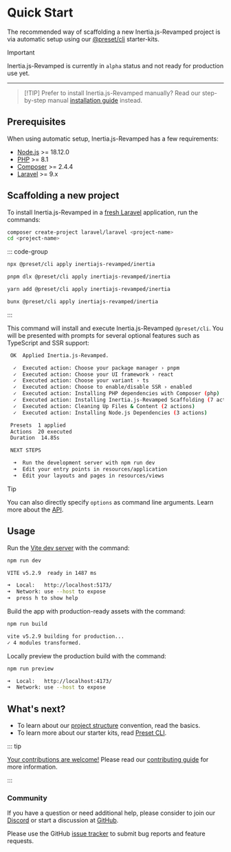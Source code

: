 # Quick Start

The recommended way of scaffolding a new Inertia.js-Revamped project is via automatic setup using our [@preset/cli](https://preset.dev) starter-kits.

> [!IMPORTANT]
> Inertia.js-Revamped is currently in `alpha` status and not ready for production use yet.

---

> [!TIP] Prefer to install Inertia.js-Revamped manually?
> Read our step-by-step manual [installation guide](/guide/integrations/laravel/installation) instead.

## Prerequisites

When using automatic setup, Inertia.js-Revamped has a few requirements:

* [Node.js](https://nodejs.org/en/) >= 18.12.0
* [PHP](https://www.php.net/manual/de/intro-whatis.php) >= 8.1
* [Composer](https://getcomposer.org/) >= 2.4.4
* [Laravel](https://laravel.com/) >= 9.x

## Scaffolding a new project

To install Inertia.js-Revamped in a [fresh Laravel](https://laravel.com/docs/11.x/installation) application, run the commands:

```sh [composer]
composer create-project laravel/laravel <project-name>
cd <project-name>
```

::: code-group

```sh [npm]
npx @preset/cli apply inertiajs-revamped/inertia
```

```sh [pnpm]
pnpm dlx @preset/cli apply inertiajs-revamped/inertia
```

```sh [yarn]
yarn add @preset/cli apply inertiajs-revamped/inertia
```

```sh [bun]
bunx @preset/cli apply inertiajs-revamped/inertia
```

:::

This command will install and execute Inertia.js-Revamped `@preset/cli`. You will be presented with prompts for several optional features such as TypeScript and SSR support:

```sh
 OK  Applied Inertia.js-Revamped.

  ✓  Executed action: Choose your package manager › pnpm
  ✓  Executed action: Choose your UI framework › react
  ✓  Executed action: Choose your variant › ts
  ✓  Executed action: Choose to enable/disable SSR › enabled
  ✓  Executed action: Installing PHP dependencies with Composer (php)
  ✓  Executed action: Installing Inertia.js-Revamped Scaffolding (7 actions)
  ✓  Executed action: Cleaning Up Files & Content (2 actions)
  ✓  Executed action: Installing Node.js Dependencies (3 actions)

 Presets  1 applied
 Actions  20 executed
 Duration  14.85s

 NEXT STEPS

  ➜  Run the development server with npm run dev
  ➜  Edit your entry points in resources/application
  ➜  Edit your layouts and pages in resources/views
```

> [!TIP]
> You can also directly specify `options` as command line arguments. Learn more about the [API](/api/preset-cli#options).

## Usage

Run the [Vite dev server](https://vitejs.dev/config/server-options.html) with the command:

```sh
npm run dev

VITE v5.2.9  ready in 1487 ms

➜  Local:   http://localhost:5173/
➜  Network: use --host to expose
➜  press h to show help
```

Build the app with production-ready assets with the command:

```sh
npm run build

vite v5.2.9 building for production...
✓ 4 modules transformed.
```

Locally preview the production build with the command:

```sh
npm run preview

➜  Local:   http://localhost:4173/
➜  Network: use --host to expose
```

## What's next?

* To learn about our [project structure](/guide/basics/project-structure) convention, read the basics.
* To learn more about our starter kits, read [Preset CLI](/api/preset-cli).

::: tip

<ins>Your contributions are welcome!</ins> Please read our [contributing guide](https://github.com/inertiajs-revamped/inertia/blob/main/CONTRIBUTING.md) for more information.

:::

### Community

If you have a question or need additional help, please consider to join our [Discord](https://discord.gg/Hn5bDDvTKX) or start a discussion at [GitHub](https://github.com/inertiajs-revamped/inertia/discussions).

Please use the GitHub [issue tracker](https://github.com/inertiajs-revamped/inertia/issues) to submit bug reports and feature requests.

